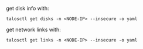 

get disk info with:
```
talosctl get disks -n <NODE-IP> --insecure -o yaml
```

get network links with:

```
talosctl get links -n <NODE-IP> --insecure -o yaml
```
